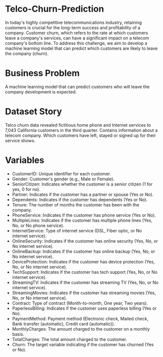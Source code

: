 # Telco-Churn-Prediction
In today's highly competitive telecommunications industry, retaining customers is crucial for the long-term success and profitability of a company. Customer churn, which refers to the rate at which customers leave a company's services, can have a significant impact on a telecom company's bottom line. To address this challenge, we aim to develop a machine learning model that can predict which customers are likely to leave the company (churn).

# Business Problem
A machine learning model that can predict customers who will leave the company
development is expected.

# Dataset Story
Telco churn data revealed fictitious home phone and Internet services to 7,043 California customers in the third quarter.
Contains information about a telecom company. Which customers have left, stayed or signed up for their service
shows.

# Variables
* CustomerID: Unique identifier for each customer.
* Gender: Customer's gender (e.g., Male or Female).
* SeniorCitizen: Indicates whether the customer is a senior citizen (1 for yes, 0 for no).
* Partner: Indicates if the customer has a partner or spouse (Yes or No).
* Dependents: Indicates if the customer has dependents (Yes or No).
* Tenure: The number of months the customer has been with the company.
* PhoneService: Indicates if the customer has phone service (Yes or No).
* MultipleLines: Indicates if the customer has multiple phone lines (Yes, No, or No phone service).
* InternetService: Type of internet service (DSL, Fiber optic, or No internet service).
* OnlineSecurity: Indicates if the customer has online security (Yes, No, or No internet service).
* OnlineBackup: Indicates if the customer has online backup (Yes, No, or No internet service).
* DeviceProtection: Indicates if the customer has device protection (Yes, No, or No internet service).
* TechSupport: Indicates if the customer has tech support (Yes, No, or No internet service).
* StreamingTV: Indicates if the customer has streaming TV (Yes, No, or No internet service).
* StreamingMovies: Indicates if the customer has streaming movies (Yes, No, or No internet service).
* Contract: Type of contract (Month-to-month, One year, Two years).
* PaperlessBilling: Indicates if the customer uses paperless billing (Yes or No).
* PaymentMethod: Payment method (Electronic check, Mailed check, Bank transfer (automatic), Credit card (automatic)).
* MonthlyCharges: The amount charged to the customer on a monthly basis.
* TotalCharges: The total amount charged to the customer.
* Churn: The target variable indicating if the customer has churned (Yes or No).
